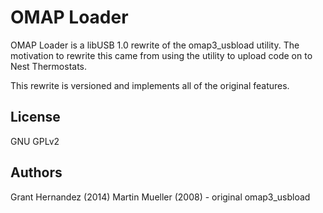 OMAP Loader
===========
OMAP Loader is a libUSB 1.0 rewrite of the omap3\_usbload utility.
The motivation to rewrite this came from using the utility to upload code
on to Nest Thermostats.

This rewrite is versioned and implements all of the original features.

License
-------
GNU GPLv2

Authors
-------
Grant Hernandez (2014)
Martin Mueller (2008) - original omap3_usbload
